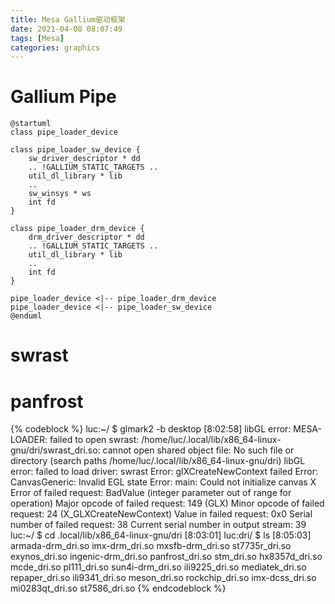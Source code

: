 ```yaml
---
title: Mesa Gallium驱动框架
date: 2021-04-08 08:07:49
tags: [Mesa]
categories: graphics
---
```


# Gallium Pipe
```plantuml
@startuml
class pipe_loader_device

class pipe_loader_sw_device {
    sw_driver_descriptor * dd
    .. !GALLIUM_STATIC_TARGETS ..
    util_dl_library * lib
    ..
    sw_winsys * ws
    int fd
}

class pipe_loader_drm_device {
    drm_driver_descriptor * dd
    .. !GALLIUM_STATIC_TARGETS ..
    util_dl_library * lib
    ..
    int fd
}

pipe_loader_device <|-- pipe_loader_drm_device
pipe_loader_device <|-- pipe_loader_sw_device
@enduml
```

# swrast

# panfrost

{% codeblock %}
luc:~/ $ glmark2 -b desktop                                           [8:02:58]
libGL error: MESA-LOADER: failed to open swrast: /home/luc/.local/lib/x86_64-linux-gnu/dri/swrast_dri.so: cannot open shared object file: No such file or directory (search paths /home/luc/.local/lib/x86_64-linux-gnu/dri)
libGL error: failed to load driver: swrast
Error: glXCreateNewContext failed
Error: CanvasGeneric: Invalid EGL state
Error: main: Could not initialize canvas
X Error of failed request:  BadValue (integer parameter out of range for operation)
  Major opcode of failed request:  149 (GLX)
  Minor opcode of failed request:  24 (X_GLXCreateNewContext)
  Value in failed request:  0x0
  Serial number of failed request:  38
  Current serial number in output stream:  39
luc:~/ $ cd .local/lib/x86_64-linux-gnu/dri                           [8:03:01]
luc:dri/ $ ls                                                         [8:05:03]
armada-drm_dri.so  imx-drm_dri.so      mxsfb-drm_dri.so  st7735r_dri.so
exynos_dri.so      ingenic-drm_dri.so  panfrost_dri.so   stm_dri.so
hx8357d_dri.so     mcde_dri.so         pl111_dri.so      sun4i-drm_dri.so
ili9225_dri.so     mediatek_dri.so     repaper_dri.so
ili9341_dri.so     meson_dri.so        rockchip_dri.so
imx-dcss_dri.so    mi0283qt_dri.so     st7586_dri.so
{% endcodeblock %}
